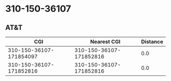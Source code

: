 # 310-150-36107
## AT&T


| CGI | Nearest CGI | Distance |
|-----|-------------|----------|
| 310-150-36107-171854097 | 310-150-36107-171852816 | 0.0 |
| 310-150-36107-171852816 | 310-150-36107-171852816 | 0.0 |
